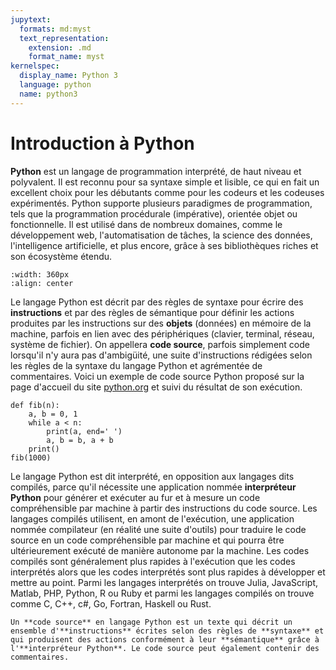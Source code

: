 ```yaml
---
jupytext:
  formats: md:myst
  text_representation:
    extension: .md
    format_name: myst
kernelspec:
  display_name: Python 3
  language: python
  name: python3
---
```


# Introduction à Python

**Python** est un langage de programmation interprété, de haut niveau et polyvalent. Il est reconnu pour sa syntaxe simple et lisible, ce qui en fait un excellent choix pour les débutants comme pour les codeurs et les codeuses expérimentés. Python supporte plusieurs paradigmes de programmation, tels que la programmation procédurale (impérative), orientée objet ou fonctionnelle. Il est utilisé dans de nombreux domaines, comme le développement web, l'automatisation de tâches, la science des données, l'intelligence artificielle, et plus encore, grâce à ses bibliothèques riches et son écosystème étendu.

```{image} img/logo_python_with_text.png
:width: 360px
:align: center
```

Le langage Python est décrit par des règles de syntaxe pour écrire des **instructions** et par des règles de sémantique pour définir les actions produites par les instructions sur des **objets** (données) en mémoire de la machine, parfois en lien avec des périphériques (clavier, terminal, réseau, système de fichier). On appellera **code source**, parfois simplement code lorsqu'il n'y aura pas d'ambigüité, une suite d'instructions rédigées selon les règles de la syntaxe du langage Python et agrémentée de commentaires. Voici un exemple de code source Python proposé sur la page d'accueil du site [python.org](https://python.org/) et suivi du résultat de son exécution.


```{code-cell} python
def fib(n):
    a, b = 0, 1
    while a < n:
        print(a, end=' ')
        a, b = b, a + b
    print()
fib(1000)
```

Le langage Python est dit interprété, en opposition aux langages dits compilés, parce qu'il nécessite une application nommée **interpréteur Python** pour générer et exécuter au fur et à mesure un code compréhensible par machine à partir des instructions du code source. Les langages compilés utilisent, en amont de l'exécution, une application nommée compilateur (en réalité une suite d'outils) pour traduire le code source en un code compréhensible par machine et qui pourra être ultérieurement exécuté de manière autonome par la machine. Les codes compilés sont généralement plus rapides à l'exécution que les codes interprétés alors que les codes interprétés sont plus rapides à développer et mettre au point. Parmi les langages interprétés on trouve Julia, JavaScript, Matlab, PHP, Python, R ou Ruby et parmi les langages compilés on trouve comme C, C++, c#, Go, Fortran, Haskell ou Rust.

```{admonition} Notions clés
Un **code source** en langage Python est un texte qui décrit un ensemble d'**instructions** écrites selon des règles de **syntaxe** et qui produisent des actions conformément à leur **sémantique** grâce à l'**interpréteur Python**. Le code source peut également contenir des commentaires.
```




<!--


### Essais 

fence python

```{code-block} python
>>> int(1.337)
1
>>> int(+1.1337)
1
>>> int(-1.337)
-1
```

fence python-repl

```{code-block} python-repl
:emphasize-lines: 2,3
:caption: Ce code à ses lignes numérotées
>>> int(1.337)
1
>>> int(+1.1337)
1
>>> int(-1.337)
-1
```

fence {code-block} python

```{code-block} python
:linenos: True
:emphasize-lines: 2,3
:caption: Ce code à ses lignes numérotées
import math
print(math.pi)
print("Hello")
print("world.")
```

fence {code-block} python

```{code-block} python-console
>>> a = 'foo'
>>> print(a)
foo
>>> 1 / 0
Traceback (most recent call last):
  File "<stdin>", line 1, in <module>
ZeroDivisionError: integer division or modulo by zer
```


-->